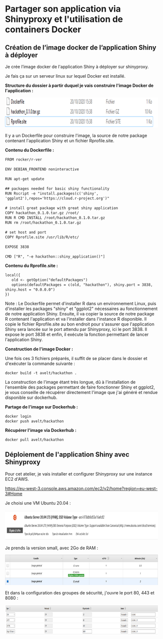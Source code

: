 # Partager son application via Shinyproxy et l'utilisation de containers Docker

## Création de l’image docker de l’application Shiny à déployer

Je crée l’image docker de l'application Shiny à déployer sur shinyproxy. 

Je fais ça sur un serveur linux sur lequel Docker est installé.

**Structure du dossier à partir duquel je vais construire l'image Docker de l'application :**

<img src="https://github.com/a-velt/Shiny_app_deployment/blob/main/3_partage_application_shinyproxy/images/1.png" height="100">

Il y a un Dockerfile pour construire l'image, la source de notre package contenant l'application Shiny et un fichier Rprofile.site.

**Contenu du Dockerfile :**

```
FROM rocker/r-ver

ENV DEBIAN_FRONTEND noninteractive

RUN apt-get update

## packages needed for basic shiny functionality
RUN Rscript -e "install.packages(c('shiny', 'ggplot2'),repos='https://cloud.r-project.org')"

# install great package with great shiny application
COPY hackathon_0.1.0.tar.gz /root/
RUN R CMD INSTALL /root/hackathon_0.1.0.tar.gz
RUN rm /root/hackathon_0.1.0.tar.gz

# set host and port
COPY Rprofile.site /usr/lib/R/etc/

EXPOSE 3838

CMD ["R", "-e hackathon::shiny_application()"]
```

**Contenu du Rprofile.site :**

```
local({
   old <- getOption("defaultPackages")
   options(defaultPackages = c(old, "hackathon"), shiny.port = 3838, shiny.host = "0.0.0.0")
})
```

Note : Le Dockerfile permet d'installer R dans un environnement Linux, puis d'installer les packages "shiny" et "ggplot2" nécessaires au fonctionnement de notre application Shiny. Ensuite, il va copier la source de notre package R contenant l'application et va l'installer dans l'instance R disponible. Il copie le fichier Rprofile.site au bon endroit pour s'assurer que l'application Shiny sera lancée sur le port attendu par Shinyproxy, ici le port 3838. Il expose le port 3838 et enfin, il exécute la fonction permettant de lancer l'application Shiny.

**Construction de l'image Docker :**

Une fois ces 3 fichiers préparés, il suffit de se placer dans le dossier et d'exécuter la commande suivante : 

```
docker build -t avelt/hackathon .  
```

La construction de l'image étant très longue, dû à l'installation de l'ensemble des packages permettant de faire fonctionner Shiny et ggplot2, je vous conseille de récupérer directement l'image que j'ai généré et rendue disponible sur dockerhub.

**Partage de l'image sur Dockerhub :**

```
docker login
docker push avelt/hackathon
```

**Récupérer l'image via Dockerhub :** 

```
docker pull avelt/hackathon
```

## Déploiement de l'application Shiny avec Shinyproxy

Pour cet atelier, je vais installer et configurer Shinyproxy sur une instance EC2 d'AWS.

https://eu-west-3.console.aws.amazon.com/ec2/v2/home?region=eu-west-3#Home

Je choisi une VM Ubuntu 20.04 :

<img src="https://github.com/a-velt/Shiny_app_deployment/blob/main/3_partage_application_shinyproxy/images/2.png" height="100">

Je prends la version small, avec 2Go de RAM :

<img src="https://github.com/a-velt/Shiny_app_deployment/blob/main/3_partage_application_shinyproxy/images/3.png" height="100">

Et dans la configuration des groupes de sécurité, j'ouvre le port 80, 443 et 8080 :

<img src="https://github.com/a-velt/Shiny_app_deployment/blob/main/3_partage_application_shinyproxy/images/4.png" height="100">














